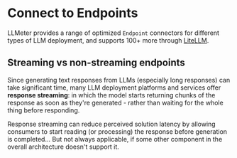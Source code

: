 # Connect to Endpoints

LLMeter provides a range of optimized `Endpoint` connectors for different types of LLM deployment, and supports 100+ more through [LiteLLM](https://docs.litellm.ai/).

## Streaming vs non-streaming endpoints

Since generating text responses from LLMs (especially long responses) can take significant time, many LLM deployment platforms and services offer **response streaming**: in which the model starts returning chunks of the response as soon as they're generated - rather than waiting for the whole thing before responding.

Response streaming can reduce perceived solution latency by allowing consumers to start reading (or processing) the response before generation is completed... But not always applicable, if some other component in the overall architecture doesn't support it.
